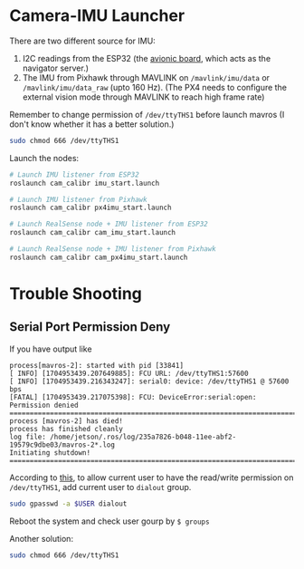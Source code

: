 # Camera-IMU Launcher

There are two different source for IMU:
1. I2C readings from the ESP32 (the [avionic board](https://github.com/TVMD-UAV/TVMD-Agent-Avionics), which acts as the navigator server.)
2. The IMU from Pixhawk through MAVLINK on `/mavlink/imu/data` or `/mavlink/imu/data_raw` (upto 160 Hz). (The PX4 needs to configure the external vision mode through MAVLINK to reach high frame rate)

Remember to change permission of `/dev/ttyTHS1` before launch mavros (I don't know whether it has a better solution.)
```bash
sudo chmod 666 /dev/ttyTHS1
```

Launch the nodes:
```bash
# Launch IMU listener from ESP32
roslaunch cam_calibr imu_start.launch

# Launch IMU listener from Pixhawk
roslaunch cam_calibr px4imu_start.launch

# Launch RealSense node + IMU listener from ESP32
roslaunch cam_calibr cam_imu_start.launch

# Launch RealSense node + IMU listener from Pixhawk
roslaunch cam_calibr cam_px4imu_start.launch
```

# Trouble Shooting

## Serial Port Permission Deny
If you have output like
```
process[mavros-2]: started with pid [33841]
[ INFO] [1704953439.207649885]: FCU URL: /dev/ttyTHS1:57600
[ INFO] [1704953439.216343247]: serial0: device: /dev/ttyTHS1 @ 57600 bps
[FATAL] [1704953439.217075398]: FCU: DeviceError:serial:open: Permission denied
================================================================================REQUIRED process [mavros-2] has died!
process has finished cleanly
log file: /home/jetson/.ros/log/235a7826-b048-11ee-abf2-19579c9dbe03/mavros-2*.log
Initiating shutdown!
================================================================================
```

According to [this](https://answers.ros.org/question/220319/ros-run-mavros-with-permission-denied/), to allow current user to have the read/write permission on `/dev/ttyTHS1`, add current user to `dialout` group. 
```bash
sudo gpasswd -a $USER dialout
```
Reboot the system and check user gourp by `$ groups`

Another solution:
```bash
sudo chmod 666 /dev/ttyTHS1
```